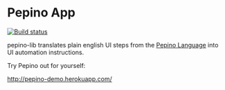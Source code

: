 # Pepino App

[![Build status](https://badge.buildkite.com/78eeb1af4d4253c61cfffafae432113c987bd7f790772ee8cb.svg)](https://buildkite.com/acklen-avenue/pepino-lib)

pepino-lib translates plain english UI steps from the [Pepino Language](https://github.com/AcklenAvenue/pepino-language) into UI automation instructions.

Try Pepino out for yourself: 

http://pepino-demo.herokuapp.com/
